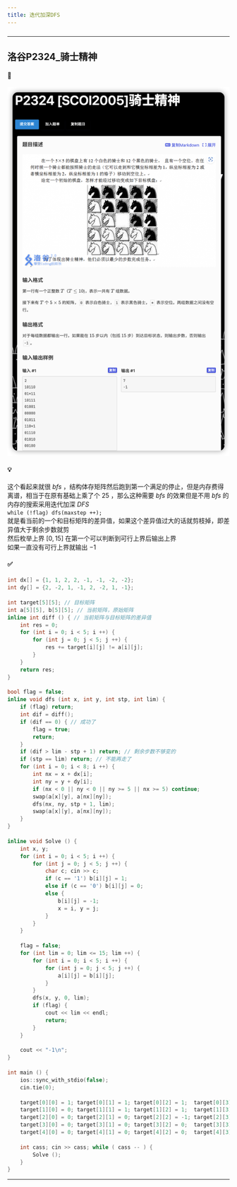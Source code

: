 ```yaml
---
title: 迭代加深DFS
---
```


###
<hr>

## 洛谷P2324_骑士精神

#### 🔗
<a href="https://www.luogu.com.cn/problem/P2324">![20221007095932](https://raw.githubusercontent.com/Tequila-Avage/PicGoBeds/master/20221007095932.png)</a>

#### 💡
这个看起来就很 $bfs$ ，结构体存矩阵然后跑到第一个满足的停止，但是内存费得离谱，相当于在原有基础上乘了个 $25$ ，那么这种需要 $bfs$ 的效果但是不用 $bfs$ 的内存的搜索采用迭代加深 $DFS$    
`while (!flag) dfs(maxstep ++);`  
就是看当前的一个和目标矩阵的差异值，如果这个差异值过大的话就剪枝掉，即差异值大于剩余步数就剪  
然后枚举上界 $[0,15]$ 在第一个可以判断到可行上界后输出上界  
如果一直没有可行上界就输出 $-1$  

#### ✅
```cpp
int dx[] = {1, 1, 2, 2, -1, -1, -2, -2};
int dy[] = {2, -2, 1, -1, 2, -2, 1, -1};

int target[5][5]; // 目标矩阵
int a[5][5], b[5][5]; // 当前矩阵，原始矩阵
inline int diff () { // 当前矩阵与目标矩阵的差异值
    int res = 0;
    for (int i = 0; i < 5; i ++) {
        for (int j = 0; j < 5; j ++) {
            res += target[i][j] != a[i][j];
        }
    }
    return res;
}

bool flag = false;
inline void dfs (int x, int y, int stp, int lim) {
    if (flag) return;
    int dif = diff();
    if (dif == 0) { // 成功了
        flag = true;
        return;
    }
    if (dif > lim - stp + 1) return; // 剩余步数不够变的
    if (stp == lim) return; // 不能再走了
    for (int i = 0; i < 8; i ++) {
        int nx = x + dx[i];
        int ny = y + dy[i];
        if (nx < 0 || ny < 0 || ny >= 5 || nx >= 5) continue;
        swap(a[x][y], a[nx][ny]);
        dfs(nx, ny, stp + 1, lim);
        swap(a[x][y], a[nx][ny]);
    }
}

inline void Solve () {
    int x, y;
    for (int i = 0; i < 5; i ++) {
        for (int j = 0; j < 5; j ++) {
            char c; cin >> c;
            if (c == '1') b[i][j] = 1;
            else if (c == '0') b[i][j] = 0;
            else {
                b[i][j] = -1;
                x = i, y = j;
            }
        }
    }  

    flag = false;
    for (int lim = 0; lim <= 15; lim ++) {
        for (int i = 0; i < 5; i ++) {
            for (int j = 0; j < 5; j ++) {
                a[i][j] = b[i][j];
            }
        }
        dfs(x, y, 0, lim);
        if (flag) {
            cout << lim << endl;
            return;
        }
    }

    cout << "-1\n";
}

int main () {
    ios::sync_with_stdio(false);
    cin.tie(0);

    target[0][0] = 1; target[0][1] = 1; target[0][2] = 1;  target[0][3] = 1; target[0][4] = 1;
    target[1][0] = 0; target[1][1] = 1; target[1][2] = 1;  target[1][3] = 1; target[1][4] = 1;
    target[2][0] = 0; target[2][1] = 0; target[2][2] = -1; target[2][3] = 1; target[2][4] = 1;
    target[3][0] = 0; target[3][1] = 0; target[3][2] = 0;  target[3][3] = 0; target[3][4] = 1;
    target[4][0] = 0; target[4][1] = 0; target[4][2] = 0;  target[4][3] = 0; target[4][4] = 0;

    int cass; cin >> cass; while ( cass -- ) {
        Solve ();
    }
}
```
<hr>

